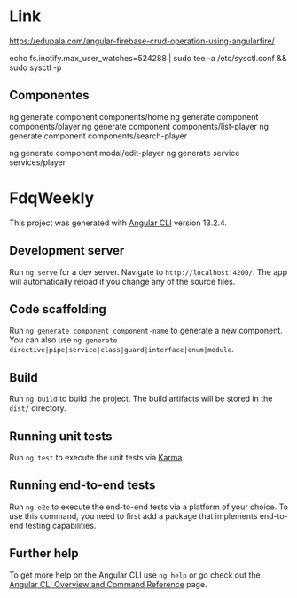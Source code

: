 # Link
https://edupala.com/angular-firebase-crud-operation-using-angularfire/


echo fs.inotify.max_user_watches=524288 | sudo tee -a /etc/sysctl.conf && sudo sysctl -p


## Componentes
ng generate component components/home
ng generate component components/player
ng generate component components/list-player
ng generate component components/search-player

ng generate component modal/edit-player
ng generate service services/player

# FdqWeekly

This project was generated with [Angular CLI](https://github.com/angular/angular-cli) version 13.2.4.

## Development server

Run `ng serve` for a dev server. Navigate to `http://localhost:4200/`. The app will automatically reload if you change any of the source files.

## Code scaffolding

Run `ng generate component component-name` to generate a new component. You can also use `ng generate directive|pipe|service|class|guard|interface|enum|module`.

## Build

Run `ng build` to build the project. The build artifacts will be stored in the `dist/` directory.

## Running unit tests

Run `ng test` to execute the unit tests via [Karma](https://karma-runner.github.io).

## Running end-to-end tests

Run `ng e2e` to execute the end-to-end tests via a platform of your choice. To use this command, you need to first add a package that implements end-to-end testing capabilities.

## Further help

To get more help on the Angular CLI use `ng help` or go check out the [Angular CLI Overview and Command Reference](https://angular.io/cli) page.
